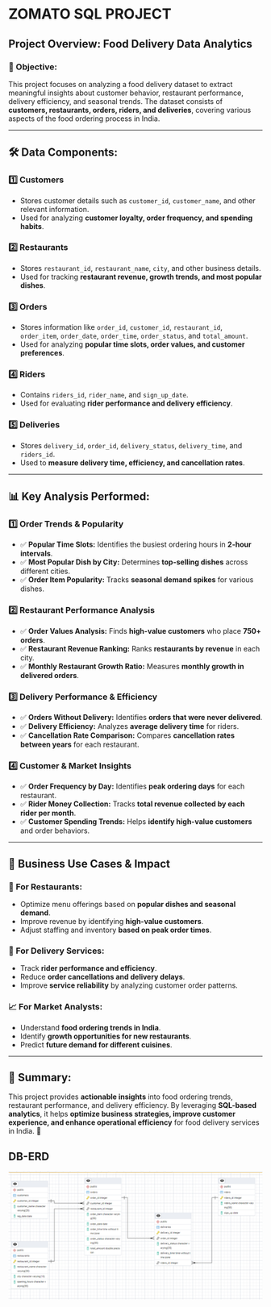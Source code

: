# ZOMATO SQL PROJECT

## **Project Overview: Food Delivery Data Analytics**  

### **📌 Objective:**  
This project focuses on analyzing a food delivery dataset to extract meaningful insights about customer behavior, restaurant performance, delivery efficiency, and seasonal trends. The dataset consists of **customers, restaurants, orders, riders, and deliveries**, covering various aspects of the food ordering process in India.  

---

## **🛠️ Data Components:**  

### **1️⃣ Customers**  
- Stores customer details such as `customer_id`, `customer_name`, and other relevant information.  
- Used for analyzing **customer loyalty, order frequency, and spending habits**.  

### **2️⃣ Restaurants**  
- Stores `restaurant_id`, `restaurant_name`, `city`, and other business details.  
- Used for tracking **restaurant revenue, growth trends, and most popular dishes**.  

### **3️⃣ Orders**  
- Stores information like `order_id`, `customer_id`, `restaurant_id`, `order_item`, `order_date`, `order_time`, `order_status`, and `total_amount`.  
- Used for analyzing **popular time slots, order values, and customer preferences**.  

### **4️⃣ Riders**  
- Contains `riders_id`, `rider_name`, and `sign_up_date`.  
- Used for evaluating **rider performance and delivery efficiency**.  

### **5️⃣ Deliveries**  
- Stores `delivery_id`, `order_id`, `delivery_status`, `delivery_time`, and `riders_id`.  
- Used to **measure delivery time, efficiency, and cancellation rates**.  

---

## **📊 Key Analysis Performed:**

### **1️⃣ Order Trends & Popularity**  
- ✅ **Popular Time Slots:** Identifies the busiest ordering hours in **2-hour intervals**.  
- ✅ **Most Popular Dish by City:** Determines **top-selling dishes** across different cities.  
- ✅ **Order Item Popularity:** Tracks **seasonal demand spikes** for various dishes.  

### **2️⃣ Restaurant Performance Analysis**  
- ✅ **Order Values Analysis:** Finds **high-value customers** who place **750+ orders**.  
- ✅ **Restaurant Revenue Ranking:** Ranks **restaurants by revenue** in each city.  
- ✅ **Monthly Restaurant Growth Ratio:** Measures **monthly growth in delivered orders**.  

### **3️⃣ Delivery Performance & Efficiency**  
- ✅ **Orders Without Delivery:** Identifies **orders that were never delivered**.  
- ✅ **Delivery Efficiency:** Analyzes **average delivery time** for riders.  
- ✅ **Cancellation Rate Comparison:** Compares **cancellation rates between years** for each restaurant.  

### **4️⃣ Customer & Market Insights**  
- ✅ **Order Frequency by Day:** Identifies **peak ordering days** for each restaurant.  
- ✅ **Rider Money Collection:** Tracks **total revenue collected by each rider per month**.  
- ✅ **Customer Spending Trends:** Helps **identify high-value customers** and order behaviors.  

---

## **🔎 Business Use Cases & Impact**  

### **🎯 For Restaurants:**  
- Optimize menu offerings based on **popular dishes and seasonal demand**.  
- Improve revenue by identifying **high-value customers**.  
- Adjust staffing and inventory **based on peak order times**.  

### **🚴 For Delivery Services:**  
- Track **rider performance and efficiency**.  
- Reduce **order cancellations and delivery delays**.  
- Improve **service reliability** by analyzing customer order patterns.  

### **📈 For Market Analysts:**  
- Understand **food ordering trends in India**.  
- Identify **growth opportunities for new restaurants**.  
- Predict **future demand for different cuisines**.  

---

## **📝 Summary:**  
This project provides **actionable insights** into food ordering trends, restaurant performance, and delivery efficiency. By leveraging **SQL-based analytics**, it helps **optimize business strategies, improve customer experience, and enhance operational efficiency** for food delivery services in India. 🚀


## DB-ERD
![](https://github.com/Abhishek199820/zomato/blob/main/Zomato-DB-ERD.png)
